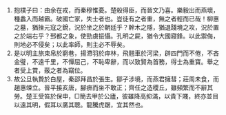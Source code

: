 1. 抱樸子曰：由余在戎，而秦穆惟憂。楚殺得臣，而晉文乃喜。樂毅出而燕壞，種蠡入而越霸。破國亡家，失士者也。豈徒有之者重，無之者輕而已哉！柳惠之墓，猶挫元寇之銳，況於坐之於朝廷乎？幹木之隱，猶退踐境之攻，況於置之於端右乎？郅都之象，使勁虜振懾。孔明之屍，猶令大國寢鋒。以此禦侮，則地必不侵矣；以此率師，則主必不辱矣。
2. 是以明主旅束帛於窮巷，揚滯羽於瘁林，飛翹車於河梁，辟四門而不倦，不吝金璧，不遠千里，不憚屈己，不恥卑辭，而以致賢為首務，得士為重寶。舉之者受上賞，蔽之者為竊位。
3. 故公旦執贄於白屋，秦邵拜昌於張生。鄒子涉境，而燕君擁彗；莊周未食，而趙惠竦立。晉平接亥唐，腳痹而坐不敢正；齊任之造稷丘，雖頻繁而不辭其勞。楚王受笞於保申，□簡去甲於公廬，彼雖降高抑滿，以貴下賤，終亦並目以遠其明，假耳以廣其聰。龍騰虎踞，宜其然也。